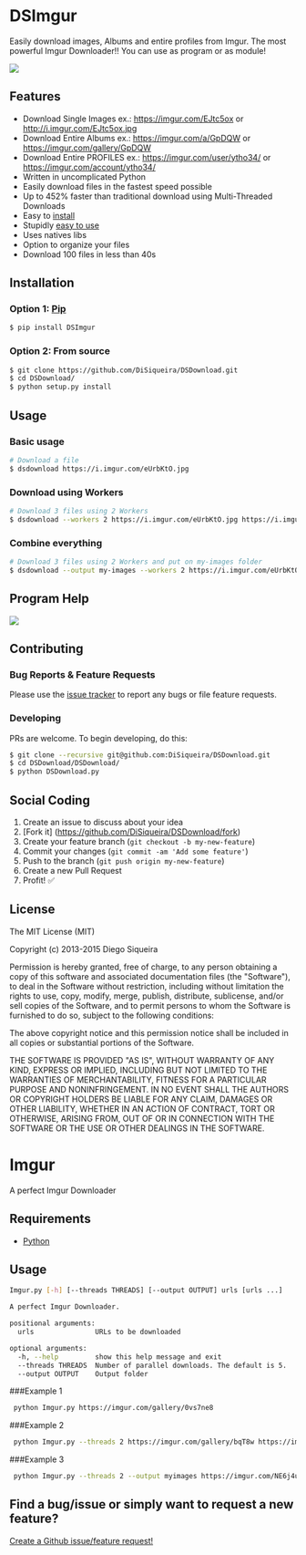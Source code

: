 # DSImgur

Easily download images, Albums and entire profiles from Imgur. The most powerful Imgur Downloader!! You can use as program or as module!

![](https://i.imgur.com/ytEp7fG.gif)

## Features

- Download Single Images ex.: https://imgur.com/EJtc5ox or http://i.imgur.com/EJtc5ox.jpg
- Download Entire Albums ex.: https://imgur.com/a/GpDQW or https://imgur.com/gallery/GpDQW
- Download Entire PROFILES ex.: https://imgur.com/user/ytho34/ or https://imgur.com/account/ytho34/
- Written in uncomplicated Python
- Easily download files in the fastest speed possible
- Up to 452% faster than traditional download using Multi-Threaded Downloads
- Easy to [install](https://github.com/DiSiqueira/DSImgur#installation)
- Stupidly [easy to use](https://github.com/DiSiqueira/DSImgur#usage)
- Uses natives libs
- Option to organize your files
- Download 100 files in less than 40s

## Installation

### Option 1: [Pip](https://pip.pypa.io/en/stable/installing/)

```bash
$ pip install DSImgur
```

### Option 2: From source

```bash
$ git clone https://github.com/DiSiqueira/DSDownload.git
$ cd DSDownload/
$ python setup.py install
```

## Usage

### Basic usage

```bash
# Download a file
$ dsdownload https://i.imgur.com/eUrbKtO.jpg
```

### Download using Workers

```bash
# Download 3 files using 2 Workers
$ dsdownload --workers 2 https://i.imgur.com/eUrbKtO.jpg https://i.imgur.com/9am20SK.jpg https://i.imgur.com/KR06C.jpg
```

### Combine everything

```bash
# Download 3 files using 2 Workers and put on my-images folder
$ dsdownload --output my-images --workers 2 https://i.imgur.com/eUrbKtO.jpg https://i.imgur.com/9am20SK.jpg https://i.imgur.com/KR06C.jpg
```

## Program Help

![](https://i.imgur.com/0EXBDFM.png)

## Contributing

### Bug Reports & Feature Requests

Please use the [issue tracker](https://github.com/DiSiqueira/DSDownload/issues) to report any bugs or file feature requests.

### Developing

PRs are welcome. To begin developing, do this:

```bash
$ git clone --recursive git@github.com:DiSiqueira/DSDownload.git
$ cd DSDownload/DSDownload/
$ python DSDownload.py
```

## Social Coding

1. Create an issue to discuss about your idea
2. [Fork it] (https://github.com/DiSiqueira/DSDownload/fork)
3. Create your feature branch (`git checkout -b my-new-feature`)
4. Commit your changes (`git commit -am 'Add some feature'`)
5. Push to the branch (`git push origin my-new-feature`)
6. Create a new Pull Request
7. Profit! :white_check_mark:

## License

The MIT License (MIT)

Copyright (c) 2013-2015 Diego Siqueira

Permission is hereby granted, free of charge, to any person obtaining a copy
of this software and associated documentation files (the "Software"), to deal
in the Software without restriction, including without limitation the rights
to use, copy, modify, merge, publish, distribute, sublicense, and/or sell
copies of the Software, and to permit persons to whom the Software is
furnished to do so, subject to the following conditions:

The above copyright notice and this permission notice shall be included in
all copies or substantial portions of the Software.

THE SOFTWARE IS PROVIDED "AS IS", WITHOUT WARRANTY OF ANY KIND, EXPRESS OR
IMPLIED, INCLUDING BUT NOT LIMITED TO THE WARRANTIES OF MERCHANTABILITY,
FITNESS FOR A PARTICULAR PURPOSE AND NONINFRINGEMENT.  IN NO EVENT SHALL THE
AUTHORS OR COPYRIGHT HOLDERS BE LIABLE FOR ANY CLAIM, DAMAGES OR OTHER
LIABILITY, WHETHER IN AN ACTION OF CONTRACT, TORT OR OTHERWISE, ARISING FROM,
OUT OF OR IN CONNECTION WITH THE SOFTWARE OR THE USE OR OTHER DEALINGS IN
THE SOFTWARE.




















# Imgur
A perfect Imgur Downloader

## Requirements

* [Python](https://www.python.org)

## Usage

```bash
Imgur.py [-h] [--threads THREADS] [--output OUTPUT] urls [urls ...]

A perfect Imgur Downloader.

positional arguments:
  urls               URLs to be downloaded

optional arguments:
  -h, --help         show this help message and exit
  --threads THREADS  Number of parallel downloads. The default is 5.
  --output OUTPUT    Output folder
```

###Example 1
```bash
 python Imgur.py https://imgur.com/gallery/0vs7ne8
```
###Example 2
```bash
 python Imgur.py --threads 2 https://imgur.com/gallery/bqT8w https://imgur.com/a/0vs7ne8
```
###Example 3
```bash
 python Imgur.py --threads 2 --output myimages https://imgur.com/NE6j4u3 https://imgur.com/gallery/bqT8w https://imgur.com/a/0vs7ne8 https://i.imgur.com/V0UW3P0.webm
```

## Find a bug/issue or simply want to request a new feature?

[Create a Github issue/feature request!](https://github.com/DiSiqueira/Imgur/issues/new)